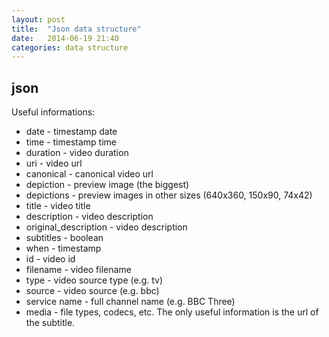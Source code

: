 ```yaml
---
layout: post
title:  "Json data structure"
date:   2014-06-19 21:40
categories: data structure
---
```



## json

Useful informations:

* date - timestamp date
* time - timestamp time
* duration - video duration
* uri - video url
* canonical - canonical video url
* depiction - preview image (the biggest)
* depictions - preview images in other sizes (640x360, 150x90, 74x42)
* title - video title
* description - video description
* original_description - video description
* subtitles - boolean
* when - timestamp
* id - video id
* filename - video filename
* type - video source type (e.g. tv)
* source - video source (e.g. bbc)
* service name - full channel name (e.g. BBC Three)
* media - file types, codecs, etc. The only useful information is the url of the subtitle.
